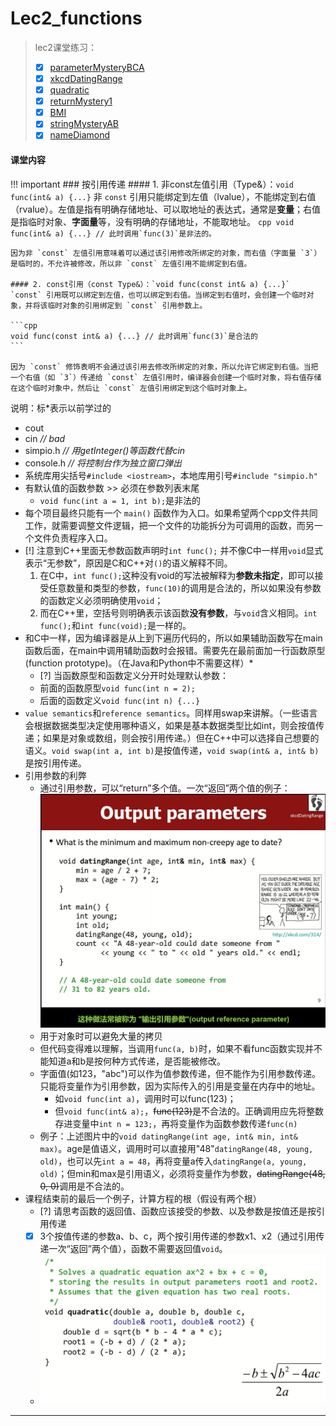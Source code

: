 # Lec2_functions
> lec2课堂练习：
> 
> - [x] [parameterMysteryBCA](https://www.codestepbystep.com/problem/view/cpp/parameters/parameterMysteryBCA)
> - [x] [xkcdDatingRange](https://www.codestepbystep.com/problem/view/cpp/parameters/xkcdDatingRange)
> - [x] [quadratic](https://www.codestepbystep.com/problem/view/cpp/parameters/quadratic)
> - [x] [returnMystery1](https://www.codestepbystep.com/problem/view/cpp/parameters/returnMystery1)
> - [x] [BMI](https://www.codestepbystep.com/problem/view/cpp/parameters/BMI)
> - [x] [stringMysteryAB](https://www.codestepbystep.com/problem/view/cpp/strings/stringMysteryAB)
> - [x] [nameDiamond](https://www.codestepbystep.com/problem/view/cpp/strings/nameDiamond)

#### 课堂内容

!!! important
	### 按引用传递
	#### 1. 非const左值引用（Type&）：`void func(int& a) {...}`
	非 `const` 引用只能绑定到左值（lvalue），不能绑定到右值（rvalue）。左值是指有明确存储地址、可以取地址的表达式，通常是**变量**；右值是指临时对象、**字面量**等，没有明确的存储地址，不能取地址。
	```cpp
	void func(int& a) {...} // 此时调用`func(3)`是非法的。
	```


	因为非 `const` 左值引用意味着可以通过该引用修改所绑定的对象，而右值（字面量 `3`）是临时的，不允许被修改，所以非 `const` 左值引用不能绑定到右值。

	#### 2. const引用（const Type&）：`void func(const int& a) {...}`
	`const` 引用既可以绑定到左值，也可以绑定到右值。当绑定到右值时，会创建一个临时对象，并将该临时对象的引用绑定到 `const` 引用参数上。

	```cpp
	void func(const int& a) {...} // 此时调用`func(3)`是合法的	
	```

	因为 `const` 修饰表明不会通过该引用去修改所绑定的对象，所以允许它绑定到右值。当把一个右值（如 `3`）传递给 `const` 左值引用时，编译器会创建一个临时对象，将右值存储在这个临时对象中，然后让 `const` 左值引用绑定到这个临时对象上。


说明：标\*表示以前学过的

- cout
- cin *// bad*
- simpio.h *// 用getInteger()等函数代替cin*
- console.h *// 将控制台作为独立窗口弹出*
- 系统库用尖括号`#include <iostream>`，本地库用引号`#include "simpio.h"`
- 有默认值的函数参数 >> 必须在参数列表末尾
	- `void func(int a = 1, int b);`是非法的
- 每个项目最终只能有一个 `main()` 函数作为入口。如果希望两个cpp文件共同工作，就需要调整文件逻辑，把一个文件的功能拆分为可调用的函数，而另一个文件负责程序入口。
- [!] 注意到C++里面无参数函数声明时`int func();` 并不像C中一样用`void`显式表示“无参数”，原因是C和C++对`()`的语义解释不同。
	1. 在C中，`int func();`这种没有void的写法被解释为**参数未指定**，即可以接受任意数量和类型的参数，`func(10)`的调用是合法的，所以如果没有参数的函数定义必须明确使用`void`；
	2. 而在C++里，空括号则明确表示该函数**没有参数**，与`void`含义相同。`int func();`和`int func(void);`是一样的。
- 和C中一样，因为编译器是从上到下遍历代码的，所以如果辅助函数写在main函数后面，在main中调用辅助函数时会报错。需要先在最前面加一行函数原型(function prototype)。（在Java和Python中不需要这样）\*
	- [?] 当函数原型和函数定义分开时处理默认参数：
	- 前面的函数原型`void func(int n = 2);`
	- 后面的函数定义`void func(int n) {...}`
- `value semantics`和`reference semantics`。同样用swap来讲解。（一些语言会根据数据类型决定使用哪种语义，如果是基本数据类型比如int，则会按值传递；如果是对象或数组，则会按引用传递。）但在C++中可以选择自己想要的语义。`void swap(int a, int b)`是按值传递，`void swap(int& a, int& b)`是按引用传递。
- 引用参数的利弊
	- 通过引用参数，可以“return”多个值。一次“返回”两个值的例子：
		![lec2-1](images/lec2-1.png)
	- 用于对象时可以避免大量的拷贝
	- 但代码变得难以理解，当调用`func(a, b)`时，如果不看func函数实现并不能知道a和b是按何种方式传递，是否能被修改。
	- 字面值(如123，"abc")可以作为值参数传递，但不能作为引用参数传递。只能将变量作为引用参数，因为实际传入的引用是变量在内存中的地址。
		- 如`void func(int a)`，调用时可以func(123)；
		- 但`void func(int& a);`，~~func(123)~~是不合法的。正确调用应先将整数存进变量中`int n = 123;`，再将变量作为函数参数传递`func(n)`
	- 例子：上述图片中的`void datingRange(int age, int& min, int& max)`。age是值语义，调用时可以直接用"48"`datingRange(48, young, old)`，也可以先`int a = 48`，再将变量a传入`datingRange(a, young, old)`；但min和max是引用语义，必须将变量作为参数，~~datingRange(48, 0, 0)~~调用是不合法的。
- 课程结束前的最后一个例子，计算方程的根（假设有两个根）
	- [?] 请思考函数的返回值、函数应该接受的参数、以及参数是按值还是按引用传递
	- [x] 3个按值传递的参数a、b、c，两个按引用传递的参数x1、x2（通过引用传递一次“返回”两个值），函数不需要返回值`void`。
	- ![lec2-2](images/lec2-2.png)

---

